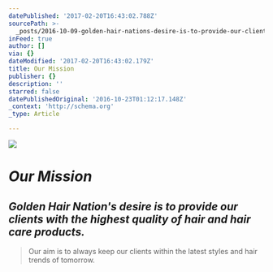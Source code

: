 ```yaml
---
datePublished: '2017-02-20T16:43:02.788Z'
sourcePath: >-
  _posts/2016-10-09-golden-hair-nations-desire-is-to-provide-our-clients-with-t.md
inFeed: true
author: []
via: {}
dateModified: '2017-02-20T16:43:02.179Z'
title: Our Mission
publisher: {}
description: ''
starred: false
datePublishedOriginal: '2016-10-23T01:12:17.148Z'
_context: 'http://schema.org'
_type: Article

---
```

![](https://the-grid-user-content.s3-us-west-2.amazonaws.com/783e5b89-26a7-4d45-8ce8-1f07283fc18c.jpg)

# _**Our Mission**_

## _**Golden Hair Nation's** desire is to provide our clients with the highest quality of hair and hair care products._

> Our aim is to always keep our clients within the latest styles and hair trends of tomorrow.
